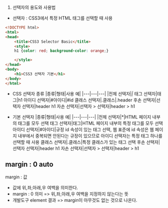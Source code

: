 1. 선택자의 용도와 사용법
-  선택자 : CSS3에서 특정 HTML 태그를 선택할 때 사용

```html
<!DOCTYPE html>
<html>
<head>
    <title>CSS3 Selector Basic</title>
    <style>
	h1 {color: red; background-color: orange;}

    </style>
</head>
<body>
	<h1>CSS3 선택자 기본</h1>
</body>
</html>
```
- CSS 선택자 종류
  |종류|형태|사용 예|
  |---|---|---|
  |전체 선택자|*|*
  태그 선택자|태그|h1
  아이디 선택자|#아이디|#id
  클래스 선택자|.클래스|.header
  후손 선택자|선택자 선택자|header h1
  자손 선택자|선택자 > 선택자|header > h1

- 기본 선택자
  |종류|형태|사용 예|
  |---|---|---|
  |전체 선택자|*|HTML 페이지 내부의 태그를 모두 선택
  태그 선택자|태그|HTML 페이지 내부의 특정 태그를 모두 선택
  아이디 선택자|#아이디|규정 id 속성이 있는 태그 선택, 웹 표준에 id 속성은 웹 페이지 내부에서 중복되면 안된다는 규정이 있으므로 아이디 선택자는 특정 태그 하나를 선택할 때 사용
  클래스 선택자|.클래스|특정 클래스가 있는 태그 선택
  후손 선택자|선택자 선택자|header h1
  자손 선택자|선택자 > 선택자|header > h1

## margin : 0 auto
margin : 값
- 값에 위,좌,아래,우 여백을 의미한다.
- margin : 0 의미 => 위,좌,아래,우 여백을 지정하지 않는다는 뜻
- 개발도구 element 결과 => margin이 아무것도 없는 것으로 나온다.

